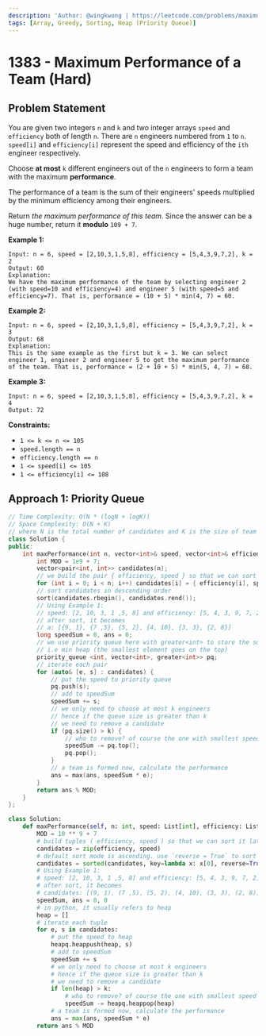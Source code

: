 ```yaml
---
description: 'Author: @wingkwong | https://leetcode.com/problems/maximum-performance-of-a-team/'
tags: [Array, Greedy, Sorting, Heap (Priority Queue)]
---
```


# 1383 - Maximum Performance of a Team (Hard) 

## Problem Statement

You are given two integers `n` and `k` and two integer arrays `speed` and `efficiency` both of length `n`. There are `n` engineers numbered from `1` to `n`. `speed[i]` and `efficiency[i]` represent the speed and efficiency of the `ith` engineer respectively.

Choose **at most** `k` different engineers out of the `n` engineers to form a team with the maximum **performance**.

The performance of a team is the sum of their engineers' speeds multiplied by the minimum efficiency among their engineers.

Return *the maximum performance of this team*. Since the answer can be a huge number, return it **modulo** `109 + 7`.

**Example 1:**

```
Input: n = 6, speed = [2,10,3,1,5,8], efficiency = [5,4,3,9,7,2], k = 2
Output: 60
Explanation: 
We have the maximum performance of the team by selecting engineer 2 (with speed=10 and efficiency=4) and engineer 5 (with speed=5 and efficiency=7). That is, performance = (10 + 5) * min(4, 7) = 60.
```

**Example 2:**

```
Input: n = 6, speed = [2,10,3,1,5,8], efficiency = [5,4,3,9,7,2], k = 3
Output: 68
Explanation:
This is the same example as the first but k = 3. We can select engineer 1, engineer 2 and engineer 5 to get the maximum performance of the team. That is, performance = (2 + 10 + 5) * min(5, 4, 7) = 68.
```

**Example 3:**

```
Input: n = 6, speed = [2,10,3,1,5,8], efficiency = [5,4,3,9,7,2], k = 4
Output: 72
```

**Constraints:**

- `1 <= k <= n <= 105`
- `speed.length == n`
- `efficiency.length == n`
- `1 <= speed[i] <= 105`
- `1 <= efficiency[i] <= 108`

## Approach 1: Priority Queue

<SolutionAuthor name="@wingkwong"/>

```cpp
// Time Complexity: O(N * (logN + logK)) 
// Space Complexity: O(N + K)
// where N is the total number of candidates and K is the size of team
class Solution {
public:
    int maxPerformance(int n, vector<int>& speed, vector<int>& efficiency, int k) {
        int MOD = 1e9 + 7;
        vector<pair<int, int>> candidates(n);
        // we build the pair { efficiency, speed } so that we can sort it later
        for (int i = 0; i < n; i++) candidates[i] = { efficiency[i], speed[i] };
        // sort candidates in descending order
        sort(candidates.rbegin(), candidates.rend());
        // Using Example 1: 
        // speed: [2, 10, 3, 1 ,5, 8] and efficiency: [5, 4, 3, 9, 7, 2]
        // after sort, it becomes
        // a: [{9, 1}, {7 ,5}, {5, 2}, {4, 10}, {3, 3}, {2, 8}]
        long speedSum = 0, ans = 0;
        // we use priority queue here with greater<int> to store the sum
        // i.e min heap (the smallest element goes on the top)
        priority_queue <int, vector<int>, greater<int>> pq;
        // iterate each pair
        for (auto& [e, s] : candidates) {
            // put the speed to priority queue
            pq.push(s);
            // add to speedSum
            speedSum += s;
            // we only need to choose at most k engineers
            // hence if the queue size is greater than k
            // we need to remove a candidate
            if (pq.size() > k) {
                // who to remove? of course the one with smallest speed
                speedSum -= pq.top();
                pq.pop();
            }
            // a team is formed now, calculate the performance
            ans = max(ans, speedSum * e);
        }
        return ans % MOD;
    }
};
```

<SolutionAuthor name="@wingkwong"/>

```py
class Solution:
    def maxPerformance(self, n: int, speed: List[int], efficiency: List[int], k: int) -> int:
        MOD = 10 ** 9 + 7
        # build tuples ( efficiency, speed ) so that we can sort it later
        candidates = zip(efficiency, speed)
        # default sort mode is ascending. use `reverse = True` to sort in descending
        candidates = sorted(candidates, key=lambda x: x[0], reverse=True)
        # Using Example 1: 
        # speed: [2, 10, 3, 1 ,5, 8] and efficiency: [5, 4, 3, 9, 7, 2]
        # after sort, it becomes
        # candidates: [(9, 1), (7 ,5), (5, 2), (4, 10), (3, 3), (2, 8)]
        speedSum, ans = 0, 0
        # in python, it usually refers to heap 
        heap = []
        # iterate each tuple
        for e, s in candidates:
            # put the speed to heap
            heapq.heappush(heap, s)
            # add to speedSum
            speedSum += s
            # we only need to choose at most k engineers
            # hence if the queue size is greater than k
            # we need to remove a candidate
            if len(heap) > k:
                # who to remove? of course the one with smallest speed
                speedSum -= heapq.heappop(heap)
            # a team is formed now, calculate the performance
            ans = max(ans, speedSum * e)
        return ans % MOD
```
